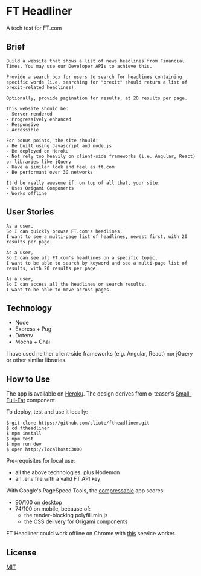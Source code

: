 # FT Headliner

A tech test for FT.com

## Brief

```
Build a website that shows a list of news headlines from Financial Times. You may use our Developer APIs to achieve this.

Provide a search box for users to search for headlines containing specific words (i.e. searching for "brexit" should return a list of brexit-related headlines).

Optionally, provide pagination for results, at 20 results per page.

This website should be:
- Server-rendered
- Progressively enhanced
- Responsive
- Accessible

For bonus points, the site should:
- Be built using Javascript and node.js
- Be deployed on Heroku
- Not rely too heavily on client-side frameworks (i.e. Angular, React) or libraries like jQuery
- Have a similar look and feel as ft.com
- Be performant over 3G networks

It'd be really awesome if, on top of all that, your site:
- Uses Origami Components
- Works offline
```

## User Stories

```
As a user,
So I can quickly browse FT.com's headlines,
I want to see a multi-page list of headlines, newest first, with 20 results per page.

As a user,
So I can see all FT.com's headlines on a specific topic,
I want to be able to search by keyword and see a multi-page list of results, with 20 results per page.

As a user,
So I can access all the headlines or search results,
I want to be able to move across pages.

```

## Technology

* Node
* Express + Pug
* Dotenv
* Mocha + Chai

I have used neither client-side frameworks (e.g. Angular, React) nor jQuery or other similar libraries.

## How to Use

The app is available on [Heroku](https://ftheadliner.herokuapp.com/). The design derives from o-teaser's [Small-Full-Fat](https://www.ft.com/__origami/service/build/v2/demos/o-teaser@1.11.2/small-full-fat) component.

To deploy, test and use it locally:
```
$ git clone https://github.com/sliute/ftheadliner.git
$ cd ftheadliner
$ npm install
$ npm test
$ npm run dev
$ open http://localhost:3000

```

Pre-requisites for local use:
* all the above technologies, plus Nodemon
* an .env file with a valid FT API key

With Google's PageSpeed Tools, the [compressable]() app scores:
* 90/100 on desktop
* 74/100 on mobile, because of:
  - the render-blocking polyfill.min.js
  - the CSS delivery for Origami components

FT Headliner could work offline on Chrome with [this](https://codelabs.developers.google.com/codelabs/offline/index.html?index=..%2F..%2Findex#0) service worker.

## License

[MIT](LICENSE.md)
